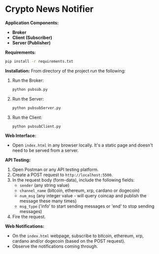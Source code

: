 # Crypto News Notifier

**Application Components:**
- **Broker**
- **Client (Subscriber)**
- **Server (Publisher)**

**Requirements:**
```bash
pip install -r requirements.txt
```

**Installation:**
From directory of the project run the following: 

1. Run the Broker:
    ```bash
    python pubsub.py
    ```  

2. Run the Server:
    ```bash
    python pubsubServer.py
    ```

3. Run the Client:
    ```bash
    python pubsubClient.py
    ```

**Web Interface:**
- Open `index.html` in any browser locally. It's a static page and doesn't need to be served from a server.

**API Testing:**
1. Open Postman or any API testing platform.
2. Create a POST request to `http://localhost:5500`.
3. In the request body (form-data), include the following fields:
    - `sender` (any string value)
    - `channel_name` (bitcoin, ethereum, xrp, cardano or dogecoin)
    - `num_msg` (any integer value - will query coincap and publish the message these many times)
    - `msg_type` ('info' to start sending messages or 'end' to stop sending messages)
4. Fire the request.

**Web Notifications:**
- On the `index.html` webpage, subscribe to bitcoin, ethereum, xrp, cardano and/or dogecoin (based on the POST request).
- Observe the notifications coming through.
